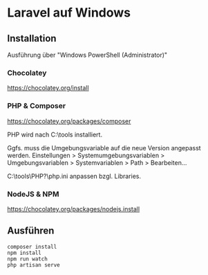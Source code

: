# Laravel auf Windows


## Installation

Ausführung über "Windows PowerShell (Administrator)"

### Chocolatey
https://chocolatey.org/install 


### PHP & Composer
https://chocolatey.org/packages/composer

PHP wird nach C:\tools installiert.

Ggfs. muss die Umgebungsvariable auf die neue Version angepasst werden. Einstellungen > Systemumgebungsvariablen > Umgebungsvariablen > Systemvariablen > Path > Bearbeiten...

C:\tools\PHP?\php.ini anpassen bzgl. Libraries.


### NodeJS & NPM
https://chocolatey.org/packages/nodejs.install



## Ausführen
```
composer install
npm install
npm run watch
php artisan serve
```
